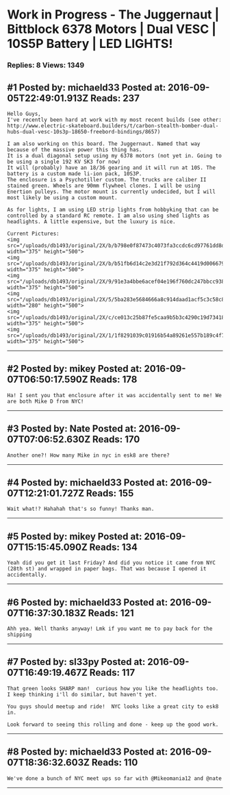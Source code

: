 # Work in Progress - The Juggernaut &#124; Bittblock 6378 Motors &#124; Dual VESC &#124; 10S5P Battery &#124; LED LIGHTS!

### Replies: 8 Views: 1349

## \#1 Posted by: michaeld33 Posted at: 2016-09-05T22:49:01.913Z Reads: 237

```
Hello Guys,
I've recently been hard at work with my most recent builds (see other: http://www.electric-skateboard.builders/t/carbon-stealth-bomber-dual-hubs-dual-vesc-10s3p-18650-freebord-bindings/8657) 

I am also working on this board. The Juggernaut. Named that way because of the massive power this thing has. 
It is a dual diagonal setup using my 6378 motors (not yet in. Going to be using a single 192 KV SK3 for now)
It will (probably) have an 18/36 gearing and it will run at 10S. The battery is a custom made li-ion pack, 10S3P.
The enclosure is a Psychotiller custom. The trucks are caliber II stained green. Wheels are 90mm flywheel clones. I will be using Enertion pulleys. The motor mount is currently undecided, but I will most likely be using a custom mount.

As for lights, I am using LED strip lights from hobbyking that can be controlled by a standard RC remote. I am also using shed lights as headlights. A little expensive, but the luxury is nice.

Current Pictures:
<img src="/uploads/db1493/original/2X/b/b798e0f87473c4073fa3ccdc6cd97761dd8d4ff7.JPG" width="375" height="500">
<img src="/uploads/db1493/original/2X/b/b51fb6d14c2e3d21f792d364c4419d0066797750.JPG" width="375" height="500">
<img src="/uploads/db1493/original/2X/9/91e3a4bbe6acef04e196f760dc247bbcc9381eeb.JPG" width="375" height="500">
<img src="/uploads/db1493/original/2X/5/5ba283e5684666a8c914daad1acf5c3c58c8b84d.JPG" width="280" height="500">
<img src="/uploads/db1493/original/2X/c/ce013c25b87fe5caa9b5b3c4290c19d73418f141.JPG" width="375" height="500">
<img src="/uploads/db1493/original/2X/1/1f8291039c01916b54a89261e557b189c4f773b7.JPG" width="375" height="500">
```

---
## \#2 Posted by: mikey Posted at: 2016-09-07T06:50:17.590Z Reads: 178

```
Ha! I sent you that enclosure after it was accidentally sent to me! We are both Mike D from NYC!
```

---
## \#3 Posted by: Nate Posted at: 2016-09-07T07:06:52.630Z Reads: 170

```
Another one?! How many Mike in nyc in esk8 are there?
```

---
## \#4 Posted by: michaeld33 Posted at: 2016-09-07T12:21:01.727Z Reads: 155

```
Wait what!? Hahahah that's so funny! Thanks man.
```

---
## \#5 Posted by: mikey Posted at: 2016-09-07T15:15:45.090Z Reads: 134

```
Yeah did you get it last Friday? And did you notice it came from NYC (28th st) and wrapped in paper bags. That was because I opened it accidentally.
```

---
## \#6 Posted by: michaeld33 Posted at: 2016-09-07T16:37:30.183Z Reads: 121

```
Ahh yea. Well thanks anyway! Lmk if you want me to pay back for the shipping
```

---
## \#7 Posted by: sl33py Posted at: 2016-09-07T16:49:19.467Z Reads: 117

```
That green looks SHARP man!  curious how you like the headlights too.  I keep thinking i'll do similar, but haven't yet.

You guys should meetup and ride!  NYC looks like a great city to esk8 in.

Look forward to seeing this rolling and done - keep up the good work.
```

---
## \#8 Posted by: michaeld33 Posted at: 2016-09-07T18:36:32.603Z Reads: 110

```
We've done a bunch of NYC meet ups so far with @Mikeomania12 and @nate
```

---
